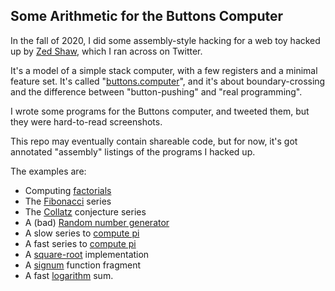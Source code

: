 ## Some Arithmetic for the Buttons Computer

In the fall of 2020, I did some assembly-style hacking
for a web toy hacked up by [Zed Shaw](https://twitter.com/lzsthw),
which I ran across on Twitter.

It's a model of a simple stack computer, with a few
registers and a minimal feature set.  It's called
"[buttons.computer](https://buttons.computer)", and it's about
boundary-crossing and the difference between "button-pushing"
and "real programming".

I wrote some programs for the Buttons computer, and
tweeted them, but they were hard-to-read screenshots.

This repo may eventually contain shareable code, but for now,
it's got annotated "assembly" listings of the programs
I hacked up.

The examples are:

 * Computing [factorials](factorial.md)
 * The [Fibonacci](fibonacci.md) series
 * The [Collatz](collatz.md) conjecture series
 * A (bad) [Random number generator](prng.md)
 * A slow series to [compute pi](slow_pi.md)
 * A fast series to [compute pi](fast_pi.md)
 * A [square-root](sqrt.md) implementation
 * A [signum](signum.md) function fragment
 * A fast [logarithm](log.md) sum.
